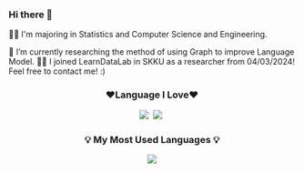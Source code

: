 ### Hi there 👋

<div>
  <p>
    👩‍💻 I'm majoring in Statistics and Computer Science and Engineering.
  </p>
  <p>
    🌱 I’m currently researching the method of using Graph to improve Language Model.
    🙋‍♀️ I joined LearnDataLab in SKKU as a researcher from 04/03/2024! Feel free to contact me! :)
  </p>
</div>

<h3 align="center">❤Language I Love❤</h3>
<p align="center">
    <img src="https://img.shields.io/badge/Python-3766AB?style=flat-square&logo=Python&logoColor=white"/>&nbsp
    <img src="https://img.shields.io/badge/R-3766AB?style=flat-square&logo=R&logoColor=white"/>&nbsp
</p>

<h3 align="center">💡 My Most Used Languages 💡</h3>

<p align="center">
  <a href="https://github.com/MINJIK01">
    <img align="center" src="https://github-readme-stats.vercel.app/api/top-langs/?username=MINJIK01&layout=compact&show_icons=true&show_owner=true&theme=nord" />
  </a>
</p>



<!--
**MINJIK01/MINJIK01** is a ✨ _special_ ✨ repository because its `README.md` (this file) appears on your GitHub profile.

Here are some ideas to get you started:

- 🔭 I’m currently working on ...
- 🌱 I’m currently learning ...
- 👯 I’m looking to collaborate on ...
- 🤔 I’m looking for help with ...
- 💬 Ask me about ...
- 📫 How to reach me: ...
- 😄 Pronouns: ...
- ⚡ Fun fact: ...
-->
